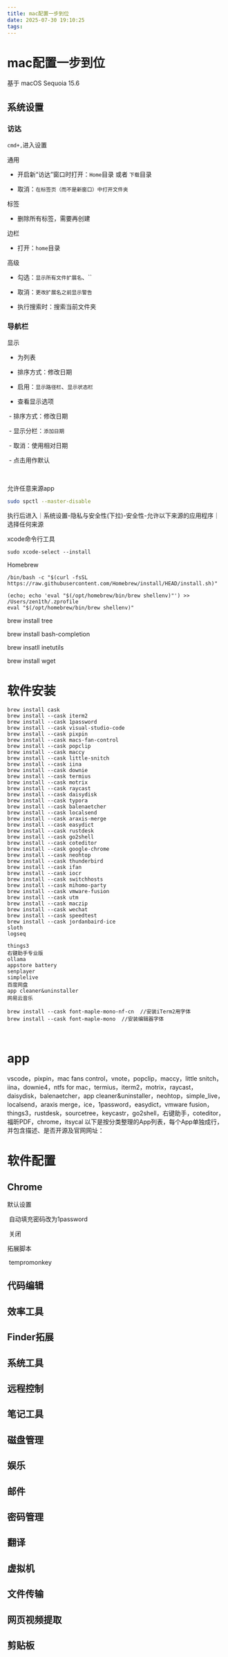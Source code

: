 ```yaml
---
title: mac配置一步到位
date: 2025-07-30 19:10:25
tags:
---
```

# mac配置一步到位 <Badge type="warning" text="beta" />

基于 macOS Sequoia 15.6
## 系统设置

### 访达

`cmd+,`进入设置

通用

* 开启新“访达”窗口时打开：`Home`目录 或者 `下载`目录

* 取消：`在标签页（而不是新窗口）中打开文件夹`

标签

* 删除所有标签，需要再创建

边栏

* 打开：`home`目录

高级

* 勾选：`显示所有文件扩展名`、``

* 取消：`更改扩展名之前显示警告`

* 执行搜索时：搜索当前文件夹

### 导航栏

显示

* 为列表

* 排序方式：修改日期

* 启用：`显示路径栏`、`显示状态栏`

* 查看显示选项

​	- 排序方式：修改日期

​	- 显示分栏：`添加日期`

​	- 取消：使用相对日期

​	- 点击用作默认



​		









允许任意来源app

```bash
sudo spctl --master-disable
```
执行后进入｜系统设置-隐私与安全性(下拉)-安全性-允许以下来源的应用程序｜选择任何来源

xcode命令行工具

```shell
sudo xcode-select --install
```
Homebrew
```shell
/bin/bash -c "$(curl -fsSL https://raw.githubusercontent.com/Homebrew/install/HEAD/install.sh)"

(echo; echo 'eval "$(/opt/homebrew/bin/brew shellenv)"') >> /Users/zen1th/.zprofile
eval "$(/opt/homebrew/bin/brew shellenv)"

```

brew install tree



brew install bash-completion

brew insatll inetutils

brew install wget

# 软件安装

```shell
brew install cask
brew install --cask iterm2
brew install --cask 1password
brew install --cask visual-studio-code
brew install --cask pixpin
brew install --cask macs-fan-control
brew install --cask popclip
brew install --cask maccy
brew install --cask little-snitch
brew install --cask iina
brew install --cask downie
brew install --cask termius
brew install --cask motrix
brew install --cask raycast
brew install --cask daisydisk
brew install --cask typora
brew install --cask balenaetcher
brew install --cask localsend
brew install --cask araxis-merge
brew install --cask easydict
brew install --cask rustdesk
brew install --cask go2shell
brew install --cask coteditor
brew install --cask google-chrome
brew install --cask neohtop
brew install --cask thunderbird
brew install --cask ifan
brew install --cask iocr
brew install --cask switchhosts
brew install --cask mihomo-party
brew install --cask vmware-fusion
brew install --cask utm
brew install --cask maczip
brew install --cask wechat
brew install --cask speedtest
brew install --cask jordanbaird-ice
sloth
logseq

things3 
右键助手专业版
ollama
appstore battery
senplayer
simplelive
百度网盘
app cleaner&uninstaller
网易云音乐

brew install --cask font-maple-mono-nf-cn  //安装iTerm2用字体
brew install --cask font-maple-mono  //安装编辑器字体



```





# app
vscode，pixpin，mac fans control，vnote，popclip，maccy，little snitch，iina，downie4，ntfs for mac，termius，iterm2，motrix，raycast，daisydisk，balenaetcher，app cleaner&uninstaller，neohtop，simple_live，localsend，araxis merge，ice，1password，easydict，vmware fusion，things3，rustdesk，sourcetree，keycastr，go2shell，右键助手，coteditor，福昕PDF，chrome，itsycal
以下是按分类整理的App列表，每个App单独成行，并包含描述、是否开源及官网网址：



# 软件配置

## Chrome

默认设置

​	自动填充密码改为1password

​	关闭



拓展脚本

​	tempromonkey







## 代码编辑
## 效率工具
## Finder拓展
## 系统工具
## 远程控制
## 笔记工具
## 磁盘管理
## 娱乐
## 邮件
## 密码管理
## 翻译
## 虚拟机
## 文件传输
## 网页视频提取
## 剪贴板